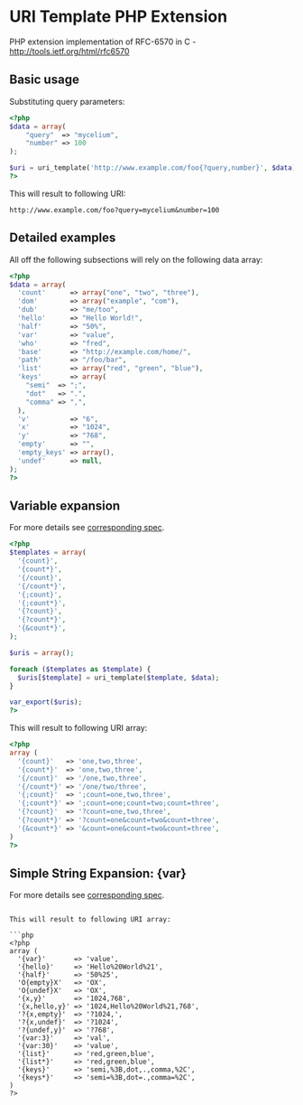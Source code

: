 URI Template PHP Extension
============

PHP extension implementation of RFC-6570 in C - http://tools.ietf.org/html/rfc6570

Basic usage
-----------

Substituting query parameters:


```php
<?php
$data = array(
	"query"  => "mycelium",
	"number" => 100
);

$uri = uri_template('http://www.example.com/foo{?query,number}', $data);
?>
```

This will result to following URI:

	http://www.example.com/foo?query=mycelium&number=100

Detailed examples
-----------------

All off the following subsections will rely on the following data array:

```php
<?php
$data = array(
  'count'      => array("one", "two", "three"),
  'dom'        => array("example", "com"),
  'dub'        => "me/too",
  'hello'      => "Hello World!",
  'half'       => "50%",
  'var'        => "value",
  'who'        => "fred",
  'base'       => "http://example.com/home/",
  'path'       => "/foo/bar",
  'list'       => array("red", "green", "blue"),
  'keys'       => array(
    "semi"  => ";",
    "dot"   => ".",
    "comma" => ",",
  ),
  'v'          => "6",
  'x'          => "1024",
  'y'          => "768",
  'empty'      => "",
  'empty_keys' => array(),
  'undef'      => null,
);
?>
```


Variable expansion
------------------

For more details see [corresponding spec](http://tools.ietf.org/html/rfc6570#section-3.2.1).

```php
<?php
$templates = array(
  '{count}',
  '{count*}',
  '{/count}',
  '{/count*}',
  '{;count}',
  '{;count*}',
  '{?count}',
  '{?count*}',
  '{&count*}',
);

$uris = array();

foreach ($templates as $template) {
  $uris[$template] = uri_template($template, $data);
}

var_export($uris);
?>
```

This will result to following URI array:

```php
<?php
array (
  '{count}'   => 'one,two,three',
  '{count*}'  => 'one,two,three',
  '{/count}'  => '/one,two,three',
  '{/count*}' => '/one/two/three',
  '{;count}'  => ';count=one,two,three',
  '{;count*}' => ';count=one;count=two;count=three',
  '{?count}'  => '?count=one,two,three',
  '{?count*}' => '?count=one&count=two&count=three',
  '{&count*}' => '&count=one&count=two&count=three',
)
?>
```

Simple String Expansion: {var}
------------------------------

For more details see [corresponding spec](http://tools.ietf.org/html/rfc6570#section-3.2.2).

<?php
$templates = array(
  "{var}",
  "{hello}",
  "{half}",
  "O{empty}X",
  "O{undef}X",
  "{x,y}",
  "{x,hello,y}",
  "?{x,empty}",
  "?{x,undef}",
  "?{undef,y}",
  "{var:3}",
  "{var:30}",
  "{list}",
  "{list*}",
  "{keys}",
  "{keys*}"
);

$uris = array();

foreach ($templates as $template) {
  $uris[$template] = uri_template($template, $data);
}

var_export($uris);
?>
```

This will result to following URI array:

```php
<?php
array (
  '{var}'       => 'value',
  '{hello}'     => 'Hello%20World%21',
  '{half}'      => '50%25',
  'O{empty}X'   => 'OX',
  'O{undef}X'   => 'OX',
  '{x,y}'       => '1024,768',
  '{x,hello,y}' => '1024,Hello%20World%21,768',
  '?{x,empty}'  => '?1024,',
  '?{x,undef}'  => '?1024',
  '?{undef,y}'  => '?768',
  '{var:3}'     => 'val',
  '{var:30}'    => 'value',
  '{list}'      => 'red,green,blue',
  '{list*}'     => 'red,green,blue',
  '{keys}'      => 'semi,%3B,dot,.,comma,%2C',
  '{keys*}'     => 'semi=%3B,dot=.,comma=%2C',
)
?>
```